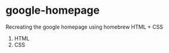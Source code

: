 # google-homepage
<p>Recreating the google homepage using homebrew HTML + CSS</p>
<ol>
  <li>HTML</li>
  <li>CSS</li>
</ol>
